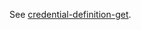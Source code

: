 See [credential-definition-get](/docs/admin-credential-definitions/0.1/README.md#credential-definition-get).